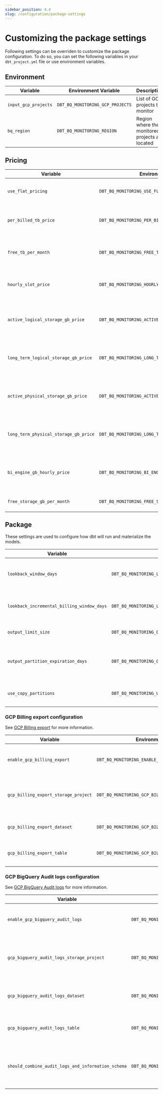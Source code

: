 ```yaml
---
sidebar_position: 4.4
slug: /configuration/package-settings
---
```


# Customizing the package settings

Following settings can be overriden to customize the package configuration.
To do so, you can set the following variables in your `dbt_project.yml` file or use environment variables.

## Environment

| Variable | Environment Variable | Description | Default |
|----------|-------------------|-------------|---------|
| `input_gcp_projects` | `DBT_BQ_MONITORING_GCP_PROJECTS` | List of GCP projects to monitor | `[]` |
| `bq_region` | `DBT_BQ_MONITORING_REGION` | Region where the monitored projects are located | `us` |

## Pricing

| Variable | Environment Variable | Description | Default |
|----------|-------------------|-------------|---------|
| `use_flat_pricing` | `DBT_BQ_MONITORING_USE_FLAT_PRICING` | Whether to use flat pricing or not | `true` |
| `per_billed_tb_price` | `DBT_BQ_MONITORING_PER_BILLED_TB_PRICE` | Price in US dollars per billed TB of data processed | `6.25` |
| `free_tb_per_month` | `DBT_BQ_MONITORING_FREE_TB_PER_MONTH` | Free on demand compute quota TB per month | `1` |
| `hourly_slot_price` | `DBT_BQ_MONITORING_HOURLY_SLOT_PRICE` | Hourly price in US dollars per slot per hour | `0.04` |
| `active_logical_storage_gb_price` | `DBT_BQ_MONITORING_ACTIVE_LOGICAL_STORAGE_GB_PRICE` | Monthly price in US dollars per active logical storage GB | `0.02` |
| `long_term_logical_storage_gb_price` | `DBT_BQ_MONITORING_LONG_TERM_LOGICAL_STORAGE_GB_PRICE` | Monthly price in US dollars per long term logical storage GB | `0.01` |
| `active_physical_storage_gb_price` | `DBT_BQ_MONITORING_ACTIVE_PHYSICAL_STORAGE_GB_PRICE` | Monthly price in US dollars per active physical storage GB | `0.04` |
| `long_term_physical_storage_gb_price` | `DBT_BQ_MONITORING_LONG_TERM_PHYSICAL_STORAGE_GB_PRICE` | Monthly price in US dollars per long term physical storage GB | `0.02` |
| `bi_engine_gb_hourly_price` | `DBT_BQ_MONITORING_BI_ENGINE_GB_HOURLY_PRICE` | Hourly price in US dollars per BI engine GB of memory | `0.0416` |
| `free_storage_gb_per_month` | `DBT_BQ_MONITORING_FREE_STORAGE_GB_PER_MONTH` | Free storage GB per month | `10` |

## Package

These settings are used to configure how dbt will run and materialize the models.

| Variable | Environment Variable | Description | Default |
|----------|-------------------|-------------|---------|
| `lookback_window_days` | `DBT_BQ_MONITORING_LOOKBACK_WINDOW_DAYS` | Number of days to look back for monitoring | `7` |
| `lookback_incremental_billing_window_days` | `DBT_BQ_MONITORING_LOOKBACK_INCREMENTAL_BILLING_WINDOW_DAYS` | Number of days to look back for monitoring | `3` |
| `output_limit_size` | `DBT_BQ_MONITORING_OUTPUT_LIMIT_SIZE` | Limit size to use for the models | `1000` |
| `output_partition_expiration_days` | `DBT_BQ_MONITORING_OUTPUT_LIMIT_SIZE` | Default table expiration in days for incremental models | `365` days |
| `use_copy_partitions` | `DBT_BQ_MONITORING_USE_COPY_PARTITIONS` | Whether to use copy partitions or not | `true` |

### GCP Billing export configuration

See [GCP Billing export](/configuration/gcp-billing) for more information.

| Variable | Environment Variable | Description | Default |
|----------|-------------------|-------------|---------|
| `enable_gcp_billing_export` | `DBT_BQ_MONITORING_ENABLE_GCP_BILLING_EXPORT` | Toggle to enable GCP billing export monitoring | `false` |
| `gcp_billing_export_storage_project` | `DBT_BQ_MONITORING_GCP_BILLING_EXPORT_STORAGE_PROJECT` | The GCP project where billing export data is stored | `'placeholder'` if enabled, `None` otherwise |
| `gcp_billing_export_dataset` | `DBT_BQ_MONITORING_GCP_BILLING_EXPORT_DATASET` | The dataset for GCP billing export data | `'placeholder'` if enabled, `None` otherwise |
| `gcp_billing_export_table` | `DBT_BQ_MONITORING_GCP_BILLING_EXPORT_TABLE` | The table for GCP billing export data | `'placeholder'` if enabled, `None` otherwise |

### GCP BigQuery Audit logs configuration

See [GCP BigQuery Audit logs](/configuration/audit-logs) for more information.

| Variable | Environment Variable | Description | Default |
|----------|-------------------|-------------|---------|
| `enable_gcp_bigquery_audit_logs` | `DBT_BQ_MONITORING_ENABLE_GCP_BIGQUERY_AUDIT_LOGS` | Toggle to enable GCP BigQuery Audit logs monitoring | `false` |
| `gcp_bigquery_audit_logs_storage_project` | `DBT_BQ_MONITORING_GCP_BIGQUERY_AUDIT_LOGS_STORAGE_PROJECT` | The GCP project where BigQuery Audit logs data is stored | `'placeholder'` if enabled, `None` otherwise |
| `gcp_bigquery_audit_logs_dataset` | `DBT_BQ_MONITORING_GCP_BIGQUERY_AUDIT_LOGS_DATASET` | The dataset for BigQuery Audit logs data | `'placeholder'` if enabled, `None` otherwise |
| `gcp_bigquery_audit_logs_table` | `DBT_BQ_MONITORING_GCP_BIGQUERY_AUDIT_LOGS_TABLE` | The table for BigQuery Audit logs data | `'placeholder'` if enabled, `None` otherwise |
| `should_combine_audit_logs_and_information_schema` | `DBT_BQ_MONITORING_SHOULD_COMBINE_AUDIT_LOGS_AND_INFORMATION_SCHEMA` | Whether to combine the audit logs and information schema data | `false` |
